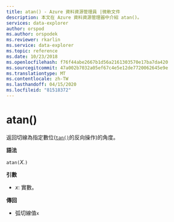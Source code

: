```yaml
---
title: atan() - Azure 資料資源管理員 |微軟文件
description: 本文在 Azure 資料資源管理器中介紹 atan()。
services: data-explorer
author: orspod
ms.author: orspodek
ms.reviewer: rkarlin
ms.service: data-explorer
ms.topic: reference
ms.date: 10/23/2018
ms.openlocfilehash: f76f44abe2667b1d56a2161303570e17ba7da420
ms.sourcegitcommit: 47a002b7032a05ef67c4e5e12de7720062645e9e
ms.translationtype: MT
ms.contentlocale: zh-TW
ms.lasthandoff: 04/15/2020
ms.locfileid: "81518372"
---
```

# <a name="atan"></a>atan()

返回切線為指定數位([`tan()`](tanfunction.md)的反向操作)的角度。

**語法**

`atan(`*X.*`)`

**引數**

* *x*: 實數。

**傳回**

* 弧切線值`x`
